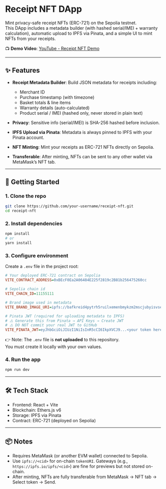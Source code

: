 # Receipt NFT DApp

Mint privacy-safe receipt NFTs (ERC-721) on the Sepolia testnet.  
This DApp includes a metadata builder (with hashed serial/IMEI + warranty calculation), automatic upload to IPFS via Pinata, and a simple UI to mint NFTs from your receipts.

📺 **Demo Video**: [YouTube - Receipt NFT Demo](https://youtu.be/uA7UdSlSVaM?feature=shared)

---

## ✨ Features

- **Receipt Metadata Builder**: Build JSON metadata for receipts including:
  - Merchant ID  
  - Purchase timestamp (with timezone)  
  - Basket totals & line items  
  - Warranty details (auto-calculated)  
  - Product serial / IMEI (hashed only, never stored in plain text)

- **Privacy**: Sensitive info (serial/IMEI) is SHA-256 hashed before inclusion.  
- **IPFS Upload via Pinata**: Metadata is always pinned to IPFS with your Pinata account.  
- **NFT Minting**: Mint your receipts as ERC-721 NFTs directly on Sepolia.  
- **Transferable**: After minting, NFTs can be sent to any other wallet via MetaMask’s NFT tab.  

---

## 🚀 Getting Started

### 1. Clone the repo
```bash
git clone https://github.com/your-username/receipt-nft.git
cd receipt-nft
```

### 2. Install dependencies
```bash
npm install
# or
yarn install
```

### 3. Configure environment

Create a `.env` file in the project root:

```ini
# Your deployed ERC-721 contract on Sepolia
VITE_CONTRACT_ADDRESS=0xBEcF0Ea2A06484E225f2819c2B81b256475260cc  

# Sepolia chain id
VITE_CHAIN_ID=11155111

# Brand image used in metadata
VITE_BRAND_IMAGE_URI=ipfs://bafkreid4pytrh5ruilxemenbmykzm2mscjubyisvsey2ffhj7cuuelix34

# Pinata JWT (required for uploading metadata to IPFS)
# ⚠️ Generate this from Pinata → API Keys → Create JWT
# ⚠️ DO NOT commit your real JWT to GitHub
VITE_PINATA_JWT=eyJhbGciOiJIUzI1NiIsInR5cCI6IkpXVCJ9...<your token here>
```

👉 Note: The `.env` file is **not uploaded** to this repository.  
You must create it locally with your own values.

### 4. Run the app
```bash
npm run dev
```

---

## 🛠️ Tech Stack
- Frontend: React + Vite  
- Blockchain: Ethers.js v6  
- Storage: IPFS via Pinata  
- Contract: ERC-721 (deployed on Sepolia)  

---

## 📦 Notes
- Requires MetaMask (or another EVM wallet) connected to Sepolia.  
- Use `ipfs://<cid>` for on-chain `tokenURI`. Gateways (e.g., `https://ipfs.io/ipfs/<cid>`) are fine for previews but not stored on-chain.  
- After minting, NFTs are fully transferable from MetaMask → NFT tab → Select token → Send.  
 
